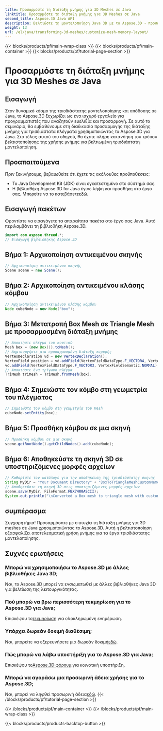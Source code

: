 ```yaml
---
title: Προσαρμόστε τη διάταξη μνήμης για 3D Meshes σε Java
linktitle: Προσαρμόστε τη διάταξη μνήμης για 3D Meshes σε Java
second_title: Aspose.3D Java API
description: Βελτιώστε τη μοντελοποίηση Java 3D με το Aspose.3D - προσαρμόστε τη διάταξη της μνήμης για βέλτιστη απόδοση. Ακολουθήστε τον βήμα προς βήμα οδηγό μας τώρα!
weight: 13
url: /el/java/transforming-3d-meshes/customize-mesh-memory-layout/
---
```


{{< blocks/products/pf/main-wrap-class >}}
{{< blocks/products/pf/main-container >}}
{{< blocks/products/pf/tutorial-page-section >}}

# Προσαρμόστε τη διάταξη μνήμης για 3D Meshes σε Java

## Εισαγωγή
Στον δυναμικό κόσμο της τρισδιάστατης μοντελοποίησης και απόδοσης σε Java, το Aspose.3D ξεχωρίζει ως ένα ισχυρό εργαλείο για προγραμματιστές που αναζητούν ευελιξία και προσαρμογή. Σε αυτό το σεμινάριο, θα εμβαθύνουμε στη διαδικασία προσαρμογής της διάταξης μνήμης για τρισδιάστατα πλέγματα χρησιμοποιώντας το Aspose.3D για Java. Στο τέλος αυτού του οδηγού, θα έχετε πλήρη κατανόηση του τρόπου βελτιστοποίησης της χρήσης μνήμης για βελτιωμένη τρισδιάστατη μοντελοποίηση.
## Προαπαιτούμενα
Πριν ξεκινήσουμε, βεβαιωθείτε ότι έχετε τις ακόλουθες προϋποθέσεις:
- Το Java Development Kit (JDK) είναι εγκατεστημένο στο σύστημά σας.
-  Η βιβλιοθήκη Aspose.3D for Java έγινε λήψη και προσθήκη στο έργο σας. Μπορείτε να το κατεβάσετε[εδώ](https://releases.aspose.com/3d/java/).
## Εισαγωγή πακέτων
Φροντίστε να εισαγάγετε τα απαραίτητα πακέτα στο έργο σας Java. Αυτό περιλαμβάνει τη βιβλιοθήκη Aspose.3D.
```java
import com.aspose.threed.*;
// Εισαγωγή βιβλιοθήκης Aspose.3D
```
## Βήμα 1: Αρχικοποίηση αντικειμένου σκηνής
```java
// Αρχικοποίηση αντικειμένου σκηνής
Scene scene = new Scene();
```
## Βήμα 2: Αρχικοποίηση αντικειμένου κλάσης κόμβου
```java
// Αρχικοποίηση αντικειμένου κλάσης κόμβου
Node cubeNode = new Node("box");
```
## Βήμα 3: Μετατροπή Box Mesh σε Triangle Mesh με προσαρμοσμένη διάταξη μνήμης
```java
// Αποκτήστε πλέγμα του κουτιού
Mesh box = (new Box()).toMesh();
// Δημιουργήστε μια προσαρμοσμένη διάταξη κορυφής
VertexDeclaration vd = new VertexDeclaration();
VertexField position = vd.addField(VertexFieldDataType.F_VECTOR4, VertexFieldSemantic.POSITION);
vd.addField(VertexFieldDataType.F_VECTOR3, VertexFieldSemantic.NORMAL);
// Αποκτήστε ένα τρίγωνο πλέγμα
TriMesh triMesh = TriMesh.fromMesh(box);
```
## Βήμα 4: Σημειώστε τον κόμβο στη γεωμετρία του πλέγματος
```java
// Σημειώστε τον κόμβο στη γεωμετρία του Mesh
cubeNode.setEntity(box);
```
## Βήμα 5: Προσθήκη κόμβου σε μια σκηνή
```java
// Προσθήκη κόμβου σε μια σκηνή
scene.getRootNode().getChildNodes().add(cubeNode);
```
## Βήμα 6: Αποθηκεύστε τη σκηνή 3D σε υποστηριζόμενες μορφές αρχείων
```java
// Καθορίστε τον κατάλογο για την αποθήκευση της τρισδιάστατης σκηνής
String MyDir = "Your Document Directory" + "BoxToTriangleMeshCustomMemoryLayoutScene.fbx";
// Αποθηκεύστε τη σκηνή 3D στις υποστηριζόμενες μορφές αρχείων
scene.save(MyDir, FileFormat.FBX7400ASCII);
System.out.println("\nConverted a Box mesh to triangle mesh with custom memory layout of the vertex successfully.\nFile saved at " + MyDir);
```
## συμπέρασμα
Συγχαρητήρια! Προσαρμόσατε με επιτυχία τη διάταξη μνήμης για 3D meshes σε Java χρησιμοποιώντας το Aspose.3D. Αυτή η βελτιστοποίηση εξασφαλίζει αποτελεσματική χρήση μνήμης για τα έργα τρισδιάστατης μοντελοποίησης.
## Συχνές ερωτήσεις
### Μπορώ να χρησιμοποιήσω το Aspose.3D με άλλες βιβλιοθήκες Java 3D;
Ναι, το Aspose.3D μπορεί να ενσωματωθεί με άλλες βιβλιοθήκες Java 3D για βελτίωση της λειτουργικότητας.
### Πού μπορώ να βρω περισσότερη τεκμηρίωση για το Aspose.3D για Java;
 Επισκέψου το[τεκμηρίωση](https://reference.aspose.com/3d/java/) για ολοκληρωμένη ενημέρωση.
### Υπάρχει δωρεάν δοκιμή διαθέσιμη;
 Ναι, μπορείτε να εξερευνήσετε μια δωρεάν δοκιμή[εδώ](https://releases.aspose.com/).
### Πώς μπορώ να λάβω υποστήριξη για το Aspose.3D για Java;
 Επισκέψου το[Aspose.3D φόρουμ](https://forum.aspose.com/c/3d/18) για κοινοτική υποστήριξη.
### Μπορώ να αγοράσω μια προσωρινή άδεια χρήσης για το Aspose.3D;
 Ναι, μπορεί να ληφθεί προσωρινή άδεια[εδώ](https://purchase.aspose.com/temporary-license/).
{{< /blocks/products/pf/tutorial-page-section >}}

{{< /blocks/products/pf/main-container >}}
{{< /blocks/products/pf/main-wrap-class >}}

{{< blocks/products/products-backtop-button >}}
